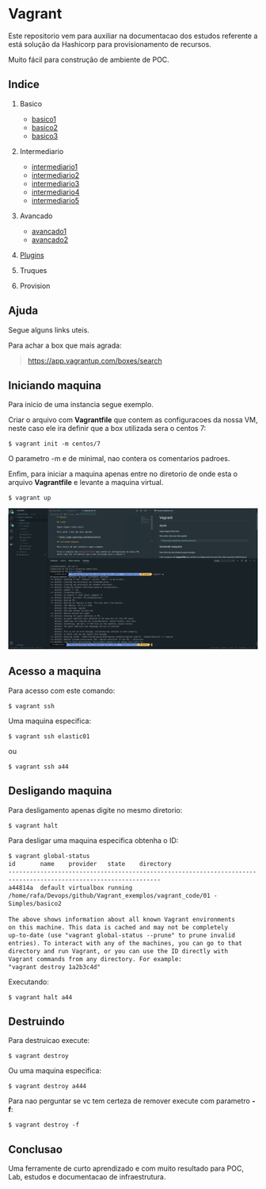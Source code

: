 # Vagrant

Este repositorio vem para auxiliar na documentacao dos estudos referente a está solução da Hashicorp para provisionamento de recursos.

Muito fácil para construção de ambiente de POC.

## Indice

1. Basico
    * [basico1](./vagrant_code/01-Basico/basico1/)
    * [basico2](./vagrant_code/01-Basico/basico2/)
    * [basico3](./vagrant_code/01-Basico/basico3/)

2. Intermediario
    * [intermediario1](./vagrant_code/02-Intermediario/inter1/)
    * [intermediario2](./vagrant_code/02-Intermediario/inter2/)
    * [intermediario3](./vagrant_code/02-Intermediario/inter3/)
    * [intermediario4](./vagrant_code/02-Intermediario/inter4/)
    * [intermediario5](./vagrant_code/02-Intermediario/inter5/)

3. Avancado
    * [avancado1](./vagrant_code/03-Avancado/avanc1/)
    * [avancado2](./vagrant_code/03-Avancado/avanc2/)
    
4. [Plugins](./vagrant_code/97-plugins/)
5. Truques
6. Provision

## Ajuda

Segue alguns links uteis.

Para achar a box que mais agrada:

> https://app.vagrantup.com/boxes/search

## Iniciando maquina

Para inicio de uma instancia segue exemplo.

Criar o arquivo com **Vagrantfile** que contem as configuracoes da nossa VM, neste caso ele ira definir que a box utilizada sera o centos 7:
```
$ vagrant init -m centos/7
```

O parametro -m e de minimal, nao contera os comentarios padroes.


Enfim, para iniciar a maquina apenas entre no diretorio de onde esta o arquivo **Vagrantfile** e levante a maquina virtual.
```
$ vagrant up
```

![](.images/img1.png)

## Acesso a maquina

Para acesso com este comando: 
```
$ vagrant ssh
```

Uma maquina especifica:
``` 
$ vagrant ssh elastic01
```

ou 
```
$ vagrant ssh a44
```

## Desligando maquina

Para desligamento apenas digite no mesmo diretorio:
```
$ vagrant halt
```

Para desligar uma maquina especifica obtenha o ID:
```
$ vagrant global-status
id       name    provider   state    directory                                                                   
-----------------------------------------------------------------------------------------------------------------
a44814a  default virtualbox running /home/rafa/Devops/github/Vagrant_exemplos/vagrant_code/01 - Simples/basico2 
 
The above shows information about all known Vagrant environments
on this machine. This data is cached and may not be completely
up-to-date (use "vagrant global-status --prune" to prune invalid
entries). To interact with any of the machines, you can go to that
directory and run Vagrant, or you can use the ID directly with
Vagrant commands from any directory. For example:
"vagrant destroy 1a2b3c4d"
```

Executando:

```
$ vagrant halt a44
```

## Destruindo

Para destruicao execute:
```
$ vagrant destroy 
```

Ou uma maquina especifica:
```
$ vagrant destroy a444
```

Para nao perguntar se vc tem certeza de remover execute com parametro **-f**:
```
$ vagrant destroy -f 
```

## Conclusao

Uma ferramente de curto aprendizado e com muito resultado para POC, Lab, estudos e documentacao de infraestrutura.
